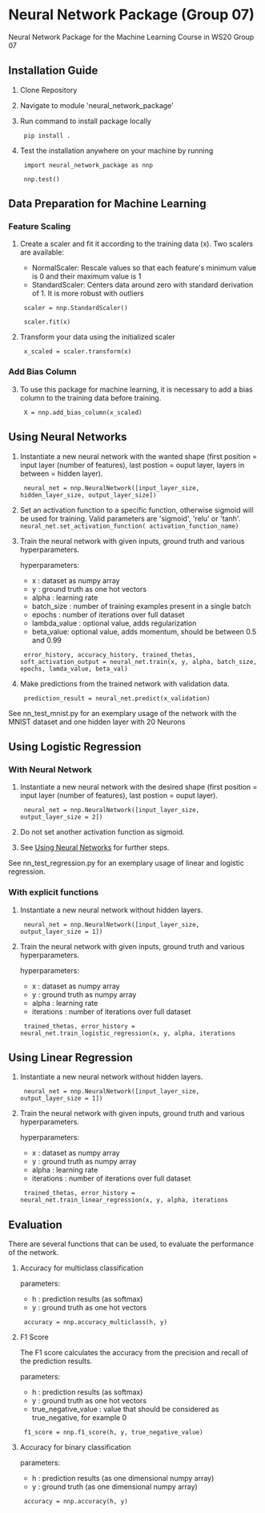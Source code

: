 # Neural Network Package (Group 07)

Neural Network Package for the Machine Learning Course in WS20 Group 07

## Installation Guide

1. Clone Repository
2. Navigate to module 'neural_network_package'
3. Run command to install package locally

   ` pip install .`

4. Test the installation anywhere on your machine by running

   ` import neural_network_package as nnp`

   ` nnp.test()`

## Data Preparation for Machine Learning

### Feature Scaling

1. Create a scaler and fit it according to the training data (x). Two scalers are available:

   - NormalScaler: Rescale values so that each feature's minimum value is 0 and their maximum value is 1
   - StandardScaler: Centers data around zero with standard derivation of 1. It is more robust with outliers

   ` scaler = nnp.StandardScaler()`

   ` scaler.fit(x)`

2. Transform your data using the initialized scaler

   ` x_scaled = scaler.transform(x)`

### Add Bias Column

3. To use this package for machine learning, it is necessary to add a bias column to the training data before training.

   ` X = nnp.add_bias_column(x_scaled)`

## Using Neural Networks

1. Instantiate a new neural network with the wanted shape
   (first position = input layer (number of features), last postion = ouput layer, layers in between = hidden layer).

   ` neural_net = nnp.NeuralNetwork([input_layer_size, hidden_layer_size, output_layer_size])`

2. Set an activation function to a specific function, otherwise sigmoid will be used for training. Valid parameters are 'sigmoid', 'relu' or 'tanh'.
   ` neural_net.set_activation_function( activation_function_name)`

3. Train the neural network with given inputs, ground truth and various hyperparameters.

   hyperparameters:

   - x : dataset as numpy array
   - y : ground truth as one hot vectors
   - alpha : learning rate
   - batch_size : number of training examples present in a single batch
   - epochs : number of iterations over full dataset
   - lambda_value : optional value, adds regularization
   - beta_value: optional value, adds momentum, should be between 0.5 and 0.99

   ` error_history, accuracy_history, trained_thetas, soft_activation_output = neural_net.train(x, y, alpha, batch_size, epochs, lamda_value, beta_val)`

4. Make predictions from the trained network with validation data.

   ` prediction_result = neural_net.predict(x_validation)`

See nn_test_mnist.py for an exemplary usage of the network with the MNIST dataset and one hidden layer with 20 Neurons

## Using Logistic Regression

### With Neural Network

1. Instantiate a new neural network with the desired shape
   (first position = input layer (number of features), last postion = ouput layer).

   ` neural_net = nnp.NeuralNetwork([input_layer_size, output_layer_size = 2])`

2. Do not set another activation function as sigmoid.

3. See [Using Neural Networks](#Using-Neural-Networks) for further steps.

See nn_test_regression.py for an exemplary usage of linear and logistic regression.

### With explicit functions

1. Instantiate a new neural network without hidden layers.

   ` neural_net = nnp.NeuralNetwork([input_layer_size, output_layer_size = 1])`

2. Train the neural network with given inputs, ground truth and various hyperparameters.

   hyperparameters:

   - x : dataset as numpy array
   - y : ground truth as numpy array
   - alpha : learning rate
   - iterations : number of iterations over full dataset

   ` trained_thetas, error_history = neural_net.train_logistic_regression(x, y, alpha, iterations`

## Using Linear Regression

1. Instantiate a new neural network without hidden layers.

   ` neural_net = nnp.NeuralNetwork([input_layer_size, output_layer_size = 1])`

2. Train the neural network with given inputs, ground truth and various hyperparameters.

   hyperparameters:

   - x : dataset as numpy array
   - y : ground truth as numpy array
   - alpha : learning rate
   - iterations : number of iterations over full dataset

   ` trained_thetas, error_history = neural_net.train_linear_regression(x, y, alpha, iterations`

## Evaluation

There are several functions that can be used, to evaluate the performance of the network.

1. Accuracy for multiclass classification

   parameters:

   - h : prediction results (as softmax)
   - y : ground truth as one hot vectors

   ` accuracy = nnp.accuracy_multiclass(h, y)`

2. F1 Score

   The F1 score calculates the accuracy from the precision and recall of the prediction results.

   parameters:

   - h : prediction results (as softmax)
   - y : ground truth as one hot vectors
   - true_negative_value : value that should be considered as true_negative, for example 0

   ` f1_score = nnp.f1_score(h, y, true_negative_value)`

3. Accuracy for binary classification

   parameters:

   - h : prediction results (as one dimensional numpy array)
   - y : ground truth (as one dimensional numpy array)

   ` accuracy = nnp.accuracy(h, y)`
